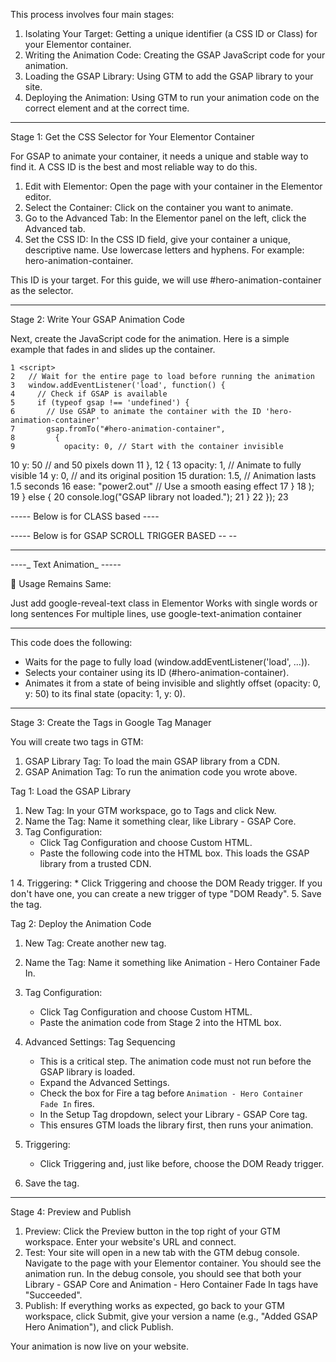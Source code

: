   This process involves four main stages:
   1. Isolating Your Target: Getting a unique identifier (a CSS ID or Class) for your Elementor container.
   2. Writing the Animation Code: Creating the GSAP JavaScript code for your animation.
   3. Loading the GSAP Library: Using GTM to add the GSAP library to your site.
   4. Deploying the Animation: Using GTM to run your animation code on the correct element and at the correct time.

  ---

  Stage 1: Get the CSS Selector for Your Elementor Container

  For GSAP to animate your container, it needs a unique and stable way to find it. A CSS ID is the best and most reliable way to do this.

   1. Edit with Elementor: Open the page with your container in the Elementor editor.
   2. Select the Container: Click on the container you want to animate.
   3. Go to the Advanced Tab: In the Elementor panel on the left, click the Advanced tab.
   4. Set the CSS ID: In the CSS ID field, give your container a unique, descriptive name. Use lowercase letters and hyphens. For example: hero-animation-container.

  This ID is your target. For this guide, we will use #hero-animation-container as the selector.

  ---

  Stage 2: Write Your GSAP Animation Code

  Next, create the JavaScript code for the animation. Here is a simple example that fades in and slides up the container.

    1 <script>
    2   // Wait for the entire page to load before running the animation
    3   window.addEventListener('load', function() {
    4     // Check if GSAP is available
    5     if (typeof gsap !== 'undefined') {
    6       // Use GSAP to animate the container with the ID 'hero-animation-container'
    7       gsap.fromTo("#hero-animation-container",
    8         {
    9           opacity: 0, // Start with the container invisible
   10           y: 50       // and 50 pixels down
   11         },
   12         {
   13           opacity: 1, // Animate to fully visible
   14           y: 0,       // and its original position
   15           duration: 1.5, // Animation lasts 1.5 seconds
   16           ease: "power2.out" // Use a smooth easing effect
   17         }
   18       );
   19     } else {
   20       console.log("GSAP library not loaded.");
   21     }
   22   });
   23 </script>

----- Below is for CLASS based ----

<script>
  // Wait for the entire page to load before running the animation
  window.addEventListener('load', function() {
    // Check if GSAP is available
    if (typeof gsap !== 'undefined') {
      // Use GSAP to animate all containers with the class 'hero-animation-container'
      // GSAP automatically handles applying the animation to all matched elements.
      gsap.fromTo(".hero-animation-container",
        {
          opacity: 0, // Start with the container invisible
          y: 50       // and 50 pixels down
        },
        {
          opacity: 1, // Animate to fully visible
          y: 0,       // and its original position
          duration: 1.5, // Animation lasts 1.5 seconds
          ease: "power2.out", // Use a smooth easing effect
          stagger: 0.2 // Add a slight delay between each element's animation
        }
      );
    } else {
      console.log("GSAP library not loaded.");
    }
  });
</script>


----- Below is for GSAP SCROLL TRIGGER BASED -- --

<script src="https://cdnjs.cloudflare.com/ajax/libs/gsap/3.12.2/gsap.min.js"></script>
<script src="https://cdnjs.cloudflare.com/ajax/libs/gsap/3.12.2/ScrollTrigger.min.js"></script>
<script>
// Wait for scripts to load
setTimeout(function() {
  // Check if both GSAP and ScrollTrigger are loaded
  if (typeof gsap !== 'undefined' && typeof ScrollTrigger !== 'undefined') {
    gsap.registerPlugin(ScrollTrigger);
    
    console.log("GSAP and ScrollTrigger loaded successfully");
    
    // Set initial state for all containers (important!)
    gsap.set(".hero-animation-container", {
      opacity: 0,
      y: 50
    });
    
    // Animate each container individually
    gsap.utils.toArray(".hero-animation-container").forEach(function(container, index) {
      console.log("Setting up animation for container:", index);
      
      gsap.to(container, {
        opacity: 1,
        y: 0,
        duration: 1.5,
        ease: "power2.out",
        scrollTrigger: {
          trigger: container,
          start: "top 85%",
          end: "bottom 15%",
          toggleActions: "play none none reverse",
          markers: true, // Shows debug markers - remove in production
          onEnter: function() {
            console.log("Animation triggered for container:", index);
          }
        }
      });
    });
  } else {
    console.log("GSAP or ScrollTrigger not loaded properly");
  }
}, 500); // Increased timeout
</script>

----------------


----_ Text Animation_ -----

<script>
(function() {
  function initAnimation() {
    if (typeof gsap === 'undefined' || typeof ScrollTrigger === 'undefined') {
      setTimeout(initAnimation, 200);
      return;
    }
    
    gsap.registerPlugin(ScrollTrigger);
    
    // CSS that forces spans to inherit Elementor heading styles
    var styles = '<style id="elementor-word-animation-fix">' +
      '.google-reveal-text {' +
        'overflow: hidden !important;' +
      '}' +
      
      /* Force spans inside Elementor headings to inherit all typography */ +
      '.elementor-widget-heading .google-reveal-text .word-item,' +
      '.elementor-heading-title .word-item,' +
      '.elementor-widget-heading .word-item {' +
        'font-family: inherit !important;' +
        'font-size: inherit !important;' +
        'font-weight: inherit !important;' +
        'font-style: inherit !important;' +
        'line-height: inherit !important;' +
        'letter-spacing: inherit !important;' +
        'text-transform: inherit !important;' +
        'color: inherit !important;' +
        'text-decoration: inherit !important;' +
        'display: inline-block;' +
        'transform: translateY(100%);' +
        'opacity: 0;' +
      '}' +
      
      /* Also target common Elementor text elements */ +
      '.elementor-widget-text-editor .google-reveal-text .word-item,' +
      '.elementor-text-editor .word-item {' +
        'font-family: inherit !important;' +
        'font-size: inherit !important;' +
        'font-weight: inherit !important;' +
        'font-style: inherit !important;' +
        'line-height: inherit !important;' +
        'letter-spacing: inherit !important;' +
        'text-transform: inherit !important;' +
        'color: inherit !important;' +
        'text-decoration: inherit !important;' +
        'display: inline-block;' +
        'transform: translateY(100%);' +
        'opacity: 0;' +
      '}' +
      
      /* Generic fallback for any other case */ +
      '.google-reveal-text .word-item {' +
        'display: inline-block;' +
        'transform: translateY(100%);' +
        'opacity: 0;' +
      '}' +
      '</style>';
    
    if (!document.querySelector('#elementor-word-animation-fix')) {
      document.head.insertAdjacentHTML('beforeend', styles);
    }
    
    function wrapForAnimation() {
      var elements = document.querySelectorAll('.google-reveal-text:not(.animation-ready)');
      
      for (var i = 0; i < elements.length; i++) {
        var element = elements[i];
        
        // For Elementor, look specifically for the heading title element
        var textElement = element.querySelector('.elementor-heading-title');
        
        // Fallback to other common text elements
        if (!textElement) {
          textElement = element.querySelector('h1, h2, h3, h4, h5, h6, p, span, div');
        }
        
        // Last resort - use the element itself
        if (!textElement) {
          textElement = element;
        }
        
        var textContent = textElement.textContent.trim();
        
        if (textContent) {
          var words = textContent.split(' ');
          var wordElements = [];
          
          for (var w = 0; w < words.length; w++) {
            if (words[w].trim()) {
              wordElements.push('<span class="word-item">' + words[w] + '</span>');
            }
          }
          
          textElement.innerHTML = wordElements.join(' ');
          element.classList.add('animation-ready');
        }
      }
      
      return elements.length;
    }
    
    function setupAnimations() {
      // Handle grouped animations
      var groups = document.querySelectorAll('.google-text-animation');
      
      for (var g = 0; g < groups.length; g++) {
        var container = groups[g];
        var words = container.querySelectorAll('.google-reveal-text.animation-ready .word-item');
        
        if (words.length > 0) {
          var tl = gsap.timeline({
            scrollTrigger: {
              trigger: container,
              start: "top 80%",
              toggleActions: "play none none reverse"
            }
          });
          
          for (var w = 0; w < words.length; w++) {
            var word = words[w];
            var parentElement = word.closest('.google-reveal-text');
            parentElement.classList.add('animation-set');
            
            tl.to(word, {
              y: 0,
              opacity: 1,
              duration: 0.6,
              ease: "power3.out"
            }, w * 0.08);
          }
        }
      }
      
      // Handle individual animations
      var individualContainers = document.querySelectorAll('.google-reveal-text.animation-ready:not(.animation-set)');
      
      for (var j = 0; j < individualContainers.length; j++) {
        var container = individualContainers[j];
        var words = container.querySelectorAll('.word-item');
        
        if (words.length > 0) {
          var tl = gsap.timeline({
            scrollTrigger: {
              trigger: container,
              start: "top 80%",
              toggleActions: "play none none reverse"
            }
          });
          
          for (var k = 0; k < words.length; k++) {
            var word = words[k];
            
            tl.to(word, {
              y: 0,
              opacity: 1,
              duration: 0.6,
              ease: "power3.out"
            }, k * 0.08);
          }
          
          container.classList.add('animation-set');
        }
      }
    }
    
    function init() {
      wrapForAnimation();
      setupAnimations();
    }
    
    init();
    
    var observer = new MutationObserver(function(mutations) {
      var shouldReinit = false;
      
      for (var m = 0; m < mutations.length; m++) {
        var mutation = mutations[m];
        for (var n = 0; n < mutation.addedNodes.length; n++) {
          var node = mutation.addedNodes[n];
          if (node.nodeType === 1) {
            var hasClass = false;
            if (node.classList && node.classList.contains('google-reveal-text')) {
              hasClass = true;
            }
            if (node.querySelector && node.querySelector('.google-reveal-text')) {
              hasClass = true;
            }
            if (hasClass) {
              shouldReinit = true;
            }
          }
        }
      }
      
      if (shouldReinit) {
        setTimeout(init, 100);
      }
    });
    
    observer.observe(document.body, { 
      childList: true, 
      subtree: true 
    });
  }
  
  if (document.readyState === 'loading') {
    document.addEventListener('DOMContentLoaded', function() {
      setTimeout(initAnimation, 500);
    });
  } else {
    setTimeout(initAnimation, 500);
  }
})();
</script>

🔧 Usage Remains Same:

Just add google-reveal-text class in Elementor
Works with single words or long sentences
For multiple lines, use google-text-animation container

---------



  This code does the following:
   * Waits for the page to fully load (window.addEventListener('load', ...)).
   * Selects your container using its ID (#hero-animation-container).
   * Animates it from a state of being invisible and slightly offset (opacity: 0, y: 50) to its final state (opacity: 1, y: 0).

  ---

  Stage 3: Create the Tags in Google Tag Manager

  You will create two tags in GTM:
   1. GSAP Library Tag: To load the main GSAP library from a CDN.
   2. GSAP Animation Tag: To run the animation code you wrote above.

  Tag 1: Load the GSAP Library

   1. New Tag: In your GTM workspace, go to Tags and click New.
   2. Name the Tag: Name it something clear, like Library - GSAP Core.
   3. Tag Configuration:
       * Click Tag Configuration and choose Custom HTML.
       * Paste the following code into the HTML box. This loads the GSAP library from a trusted CDN.

   1         <script src="https://cdnjs.cloudflare.com/ajax/libs/gsap/3.12.5/gsap.min.js"></script>
   4. Triggering:
       * Click Triggering and choose the DOM Ready trigger. If you don't have one, you can create a new trigger of type "DOM Ready".
   5. Save the tag.

  Tag 2: Deploy the Animation Code

   1. New Tag: Create another new tag.
   2. Name the Tag: Name it something like Animation - Hero Container Fade In.
   3. Tag Configuration:
       * Click Tag Configuration and choose Custom HTML.
       * Paste the animation code from Stage 2 into the HTML box.
   4. Advanced Settings: Tag Sequencing
       * This is a critical step. The animation code must not run before the GSAP library is loaded.
       * Expand the Advanced Settings.
       * Check the box for Fire a tag before `Animation - Hero Container Fade In` fires.
       * In the Setup Tag dropdown, select your Library - GSAP Core tag.
       * This ensures GTM loads the library first, then runs your animation.

   5. Triggering:
       * Click Triggering and, just like before, choose the DOM Ready trigger.
   6. Save the tag.

  ---

  Stage 4: Preview and Publish

   1. Preview: Click the Preview button in the top right of your GTM workspace. Enter your website's URL and connect.
   2. Test: Your site will open in a new tab with the GTM debug console. Navigate to the page with your Elementor container. You should see the animation run. In the debug console, you should see that both your Library - GSAP Core and Animation - Hero Container Fade In tags have
      "Succeeded".
   3. Publish: If everything works as expected, go back to your GTM workspace, click Submit, give your version a name (e.g., "Added GSAP Hero Animation"), and click Publish.

  Your animation is now live on your website.